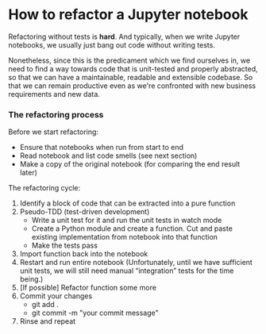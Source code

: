 # How to refactor a Jupyter notebook

Refactoring without tests is **hard**. And typically, when we write Jupyter notebooks, we usually just bang out code without writing tests.

Nonetheless, since this is the predicament which we find ourselves in, we need to find a way towards code that is unit-tested and properly abstracted, so that we can have a maintainable, readable and extensible codebase. So that we can remain productive even as we're confronted with new business requirements and new data.

### The refactoring process
Before we start refactoring:
- Ensure that notebooks when run from start to end
- Read notebook and list code smells (see next section)
- Make a copy of the original notebook (for comparing the end result later)

The refactoring cycle:
1. Identify a block of code that can be extracted into a pure function
1. Pseudo-TDD (test-driven development)
    - Write a unit test for it and run the unit tests in watch mode
    - Create a Python module and create a function. Cut and paste existing implementation from notebook into that function
    - Make the tests pass
1. Import function back into the notebook
1. Restart and run entire notebook (Unfortunately, until we have sufficient unit tests, we will still need manual “integration” tests for the time being.)
1. [If possible] Refactor function some more
1. Commit your changes
    - git add .
    - git commit -m "your commit message"
1. Rinse and repeat